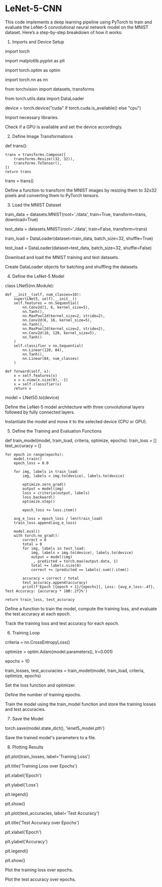 # LeNet-5-CNN
This code implements a deep learning pipeline using PyTorch to train and evaluate the LeNet-5 convolutional neural network model on the MNIST dataset. Here’s a step-by-step breakdown of how it works:

1. Imports and Device Setup

import torch

import matplotlib.pyplot as plt

import torch.optim as optim

import torch.nn as nn

from torchvision import datasets, transforms

from torch.utils.data import DataLoader

device = torch.device("cuda" if torch.cuda.is_available() else "cpu")

Import necessary libraries.

Check if a GPU is available and set the device accordingly.

2. Define Image Transformations
   
def trans():

    trans = transforms.Compose([
        transforms.Resize((32, 32)),
        transforms.ToTensor(),
    ])
    return trans

trans = trans()

Define a function to transform the MNIST images by resizing them to 32x32 pixels and converting them to PyTorch tensors.

3. Load the MNIST Dataset

train_data = datasets.MNIST(root='./data', train=True, transform=trans, download=True)

test_data = datasets.MNIST(root='./data', train=False, transform=trans)

train_load = DataLoader(dataset=train_data, batch_size=32, shuffle=True)

test_load = DataLoader(dataset=test_data, batch_size=32, shuffle=False)

Download and load the MNIST training and test datasets.

Create DataLoader objects for batching and shuffling the datasets.

4. Define the LeNet-5 Model

class LNet5(nn.Module):

    def __init__(self, num_classes=10):
        super(LNet5, self).__init__()
        self.features = nn.Sequential(
            nn.Conv2d(1, 6, kernel_size=5),
            nn.Tanh(),
            nn.MaxPool2d(kernel_size=2, stride=2),
            nn.Conv2d(6, 16, kernel_size=5),
            nn.Tanh(),
            nn.MaxPool2d(kernel_size=2, stride=2),
            nn.Conv2d(16, 120, kernel_size=5),
            nn.Tanh()
        )
        self.classifier = nn.Sequential(
            nn.Linear(120, 84),
            nn.Tanh(),
            nn.Linear(84, num_classes)
        )

    def forward(self, x):
        x = self.features(x)
        x = x.view(x.size(0), -1)
        x = self.classifier(x)
        return x

model = LNet5().to(device)

Define the LeNet-5 model architecture with three convolutional layers followed by fully connected layers.

Instantiate the model and move it to the selected device (CPU or GPU).

5. Define the Training and Evaluation Functions

def train_model(model, train_load, criteria, optimize, epochs):
    train_loss = []
    test_accuracy = []

    for epoch in range(epochs):
        model.train()
        epoch_loss = 0.0

        for img, labels in train_load:
            img, labels = img.to(device), labels.to(device)

            optimize.zero_grad()
            output = model(img)
            loss = criteria(output, labels)
            loss.backward()
            optimize.step()

            epoch_loss += loss.item()

        avg_e_loss = epoch_loss / len(train_load)
        train_loss.append(avg_e_loss)

        model.eval()
        with torch.no_grad():
            correct = 0
            total = 0
            for img, labels in test_load:
                img, labels = img.to(device), labels.to(device)
                output = model(img)
                _, predicted = torch.max(output.data, 1)
                total += labels.size(0)
                correct += (predicted == labels).sum().item()

            accuracy = correct / total
            test_accuracy.append(accuracy)
            print(f'Epoch [{epoch + 1}/{epochs}], Loss: {avg_e_loss:.4f}, Test Accuracy: {accuracy * 100:.2f}%')

    return train_loss, test_accuracy
    
Define a function to train the model, compute the training loss, and evaluate the test accuracy at each epoch.

Track the training loss and test accuracy for each epoch.

6. Training Loop

criteria = nn.CrossEntropyLoss()

optimize = optim.Adam(model.parameters(), lr=0.001)

epochs = 10

train_losses, test_accuracies = train_model(model, train_load, criteria, optimize, epochs)

Set the loss function and optimizer.

Define the number of training epochs.

Train the model using the train_model function and store the training losses and test accuracies.

7. Save the Model

torch.save(model.state_dict(), 'lenet5_model.pth')

Save the trained model's parameters to a file.

8. Plotting Results
   
plt.plot(train_losses, label='Training Loss')

plt.title('Training Loss over Epochs')

plt.xlabel('Epoch')

plt.ylabel('Loss')

plt.legend()

plt.show()

plt.plot(test_accuracies, label='Test Accuracy')

plt.title('Test Accuracy over Epochs')

plt.xlabel('Epoch')

plt.ylabel('Accuracy')

plt.legend()

plt.show()

Plot the training loss over epochs.

Plot the test accuracy over epochs.
